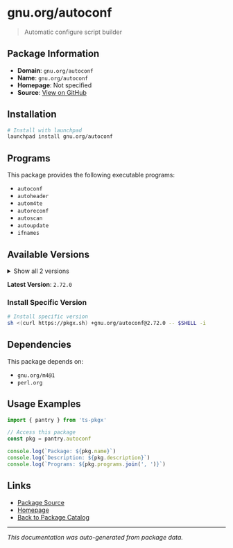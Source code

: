 # gnu.org/autoconf

> Automatic configure script builder

## Package Information

- **Domain**: `gnu.org/autoconf`
- **Name**: `gnu.org/autoconf`
- **Homepage**: Not specified
- **Source**: [View on GitHub](https://github.com/pkgxdev/pantry/tree/main/projects/gnu.org/autoconf/package.yml)

## Installation

```bash
# Install with launchpad
launchpad install gnu.org/autoconf
```

## Programs

This package provides the following executable programs:

- `autoconf`
- `autoheader`
- `autom4te`
- `autoreconf`
- `autoscan`
- `autoupdate`
- `ifnames`

## Available Versions

<details>
<summary>Show all 2 versions</summary>

- `2.72.0`, `2.71.0`

</details>

**Latest Version**: `2.72.0`

### Install Specific Version

```bash
# Install specific version
sh <(curl https://pkgx.sh) +gnu.org/autoconf@2.72.0 -- $SHELL -i
```

## Dependencies

This package depends on:

- `gnu.org/m4@1`
- `perl.org`

## Usage Examples

```typescript
import { pantry } from 'ts-pkgx'

// Access this package
const pkg = pantry.autoconf

console.log(`Package: ${pkg.name}`)
console.log(`Description: ${pkg.description}`)
console.log(`Programs: ${pkg.programs.join(', ')}`)
```

## Links

- [Package Source](https://github.com/pkgxdev/pantry/tree/main/projects/gnu.org/autoconf/package.yml)
- [Homepage](#)
- [Back to Package Catalog](../package-catalog.md)

---

*This documentation was auto-generated from package data.*
